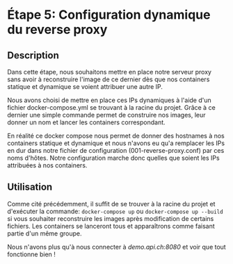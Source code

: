 # Étape 5: Configuration dynamique du reverse proxy

## Description
Dans cette étape, nous souhaitons mettre en place notre serveur proxy sans avoir à reconstruire
l'image de ce dernier dès que nos containers statique et dynamique se voient attribuer une autre
IP.

Nous avons choisi de mettre en place ces IPs dynamiques à l'aide d'un fichier docker-compose.yml se trouvant
à la racine du projet. Grâce à ce dernier une simple commande permet de construire nos images, leur donner un nom
et lancer les containers correspondant.

En réalité ce docker compose nous permet de donner des hostnames à nos containers statique et dynamique
et nous n'avons eu qu'a remplacer les IPs en dur dans notre fichier de configuration (001-reverse-proxy.conf)
par ces noms d'hôtes. Notre configuration marche donc quelles que soient les IPs attribuées à nos
containers.

## Utilisation
Comme cité précédemment, il suffit de se trouver à la racine du projet et d'exécuter la commande:
``docker-compose up`` ou ``docker-compose up --build`` si vous souhaiter reconstruire les images après
modification de certains fichiers.
Les containers se lanceront tous et apparaîtrons comme faisant partie d'un même groupe.

Nous n'avons plus qu'à nous connecter à *demo.api.ch:8080* et voir que tout fonctionne bien !